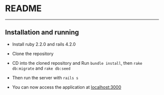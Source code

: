 # README
-----------
## Installation and running


* Install ruby 2.2.0 and rails 4.2.0

* Clone the repository

* CD into the cloned repository and Run `bundle install`, then `rake db:migrate` and `rake db:seed`

* Then run the server with `rails s` 

* You can now access the application at [localhost:3000](http://localhost:3000)


